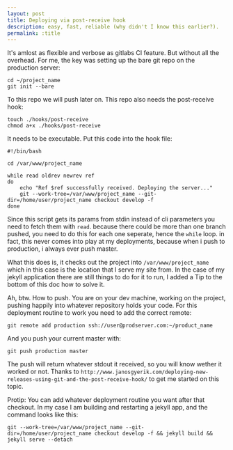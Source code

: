 ```yaml
---
layout: post
title: Deploying via post-receive hook
description: easy, fast, reliable (why didn't I know this earlier?).
permalink: :title
---
```

It's amlost as flexible and verbose as gitlabs CI feature. But without all the overhead.
For me, the key was setting up the bare git repo on the production server:
```
cd ~/project_name
git init --bare
```
To this repo we will push later on. This repo also needs the post-receive hook:
```
touch ./hooks/post-receive
chmod a+x ./hooks/post-receive
```
It needs to be executable. Put this code into the hook file:
```
#!/bin/bash

cd /var/www/project_name

while read oldrev newrev ref
do
	echo "Ref $ref successfully received. Deploying the server..."
	git --work-tree=/var/www/project_name --git-dir=/home/user/project_name checkout develop -f
done
```
Since this script gets its params from stdin instead of cli parameters you need to fetch them with `read`. because there could be more than one branch pushed, you need to do this for each one seperate, hence the `while` loop. in fact, this never comes into play at my deployments, because when i push to production, i always ever push master.

What this does is, it checks out the project into `/var/www/project_name` which in this case is the location that I serve my site from. In the case of my jekyll application there are still things to do for it to run, I added a Tip to the bottom of this doc how to solve it.

Ah, btw. How to push.
You are on your dev machine, working on the project, pushing happily into whatever repository holds your code. For this deployment routine to work you need to add the correct remote:
```
git remote add production ssh://user@prodserver.com:~/product_name
```
And you push your current master with:
```
git push production master
```
The push will return whatever stdout it received, so you will know wether it worked or not.
Thanks to `http://www.janosgyerik.com/deploying-new-releases-using-git-and-the-post-receive-hook/` to get me started on this topic.

Protip:
You can add whatever deployment routine you want after that checkout. In my case I am building and restarting a jekyll app, and the command looks like this:
```
git --work-tree=/var/www/project_name --git-dir=/home/user/project_name checkout develop -f && jekyll build && jekyll serve --detach
```

